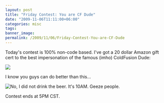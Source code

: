 ```yaml
---
layout: post
title: "Friday Contest: You are CF Dude"
date: "2009-11-06T11:11:00+06:00"
categories: misc 
tags: 
banner_image: 
permalink: /2009/11/06/Friday-Contest-You-are-CF-Dude
---
```


Today's contest is 100% non-code based. I've got a 20 dollar Amazon gift cert to the best impersonation of the famous (imho) ColdFusion Dude:

<img src="https://static.raymondcamden.com/images/cfdudesmall.jpg" />

I know you guys can do better than this...

<img src="https://static.raymondcamden.com/images/cfjedi/cfdude2.jpg" title="No, I did not drink the beer. It's 10AM. Geeze people." />

Contest ends at 5PM CST.